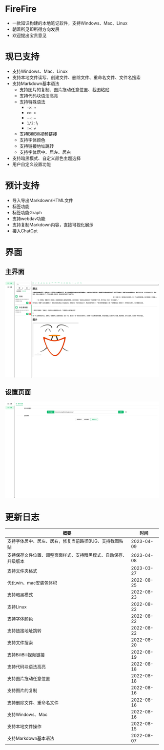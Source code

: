 # FireFire
* 一款知识构建的本地笔记软件，支持Windows、Mac、Linux
* 朝着所见即所得方向发展
* 欢迎提出宝贵意见

# 现已支持
* 支持Windows、Mac、Linux
* 支持本地文件读写、创建文件、删除文件、重命名文件、文件名搜索
* 支持Markdown基本语法
  * 支持图片的复制、图片拖动任意位置、截图粘贴
  * 支持代码块语法高亮
  * 支持特殊语法
    * `->`: `→`
    * `>>`: `»`
    * `--`: `—`
    * `1/2`: `½`
    * `!=`: `≠`
  * 支持BiliBili视频链接
  * 支持字体颜色
  * 支持链接地址跳转
  * 支持字体居中、居左、居右
* 支持暗黑模式、自定义颜色主题选择
* 用户自定义设置功能

# 预计支持
* 导入导出Markdown/HTML文件
* 标签功能
* 标签功能Graph
* 支持webdav功能
* 支持复制Markdown内容，直接可视化展示
* 接入ChatGpt

# 界面

## 主界面
![fileList.png](readme/fileList1.png)

## 设置页面
![setting.png](readme/setting.png)


# 更新日志
| 概要                               | 时间         |
|----------------------------------|------------|
| 支持字体居中、居左、居右，修复当前路径BUG、支持截图粘贴 | 2023-04-09 |
| 支持保存文件位置、调整页面样式、支持暗黑模式、自动保存、升级版本 | 2023-04-08 |
| 支持文件夹格式                          | 2023-03-27 |
| 优化win、mac安装包体积                   | 2022-08-25 |
| 支持暗黑模式                           | 2022-08-23 |
| 支持Linux                          | 2022-08-22 |
| 支持字体颜色                           | 2022-08-22 |
| 支持链接地址跳转                         | 2022-08-22 |
| 支持文件搜索                           | 2022-08-20 |
| 支持BiliBili视频链接                   | 2022-08-19 |
| 支持代码块语法高亮                        | 2022-08-18 |
| 支持图片拖动任意位置                       | 2022-08-18 |
| 支持图片的复制                          | 2022-08-16 |
| 支持删除文件、重命名文件                     | 2022-08-16 |
| 支持Windows、Mac                    | 2022-08-16 |
| 支持本地文件操作                         | 2022-08-15 |
| 支持Markdown基本语法                   | 2022-08-07 |